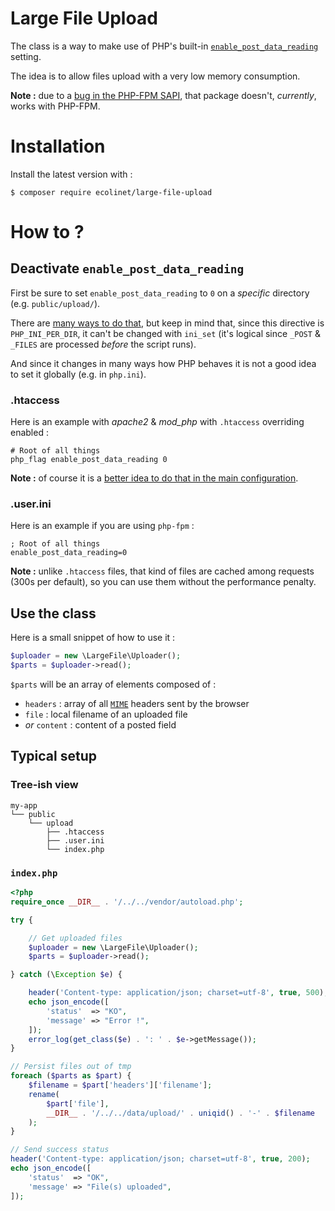 # Large File Upload

The class is a way to make use of PHP's built-in [`enable_post_data_reading`](http://php.net/manual/en/ini.core.php#ini.enable-post-data-reading) setting.

The idea is to allow files upload with a very low memory consumption.

**Note :** due to a [bug in the PHP-FPM SAPI](https://bugs.php.net/bug.php?id=75741), that package doesn't, _currently_, works with PHP-FPM. 

# Installation

Install the latest version with :

```
$ composer require ecolinet/large-file-upload
```

# How to ?


## Deactivate `enable_post_data_reading`

First be sure to set `enable_post_data_reading` to `0` on a _specific_ directory (e.g. `public/upload/`).

There are [many ways to do that](http://php.net/manual/en/configuration.changes.php), 
but keep in mind that, since this directive is `PHP_INI_PER_DIR`, it can't be changed
with `ini_set` (it's logical since `_POST` & `_FILES` are processed _before_ the script runs). 

And since it changes in many ways how PHP behaves it is not a good idea to set it globally (e.g. in `php.ini`).


### .htaccess

Here is an example with _apache2_ & _mod_php_ with `.htaccess` overriding enabled :

```
# Root of all things
php_flag enable_post_data_reading 0
```

**Note :** of course it is a [better idea to do that in the main configuration](https://httpd.apache.org/docs/2.4/howto/htaccess.html#when).

### .user.ini

Here is an example if you are using `php-fpm` :

```
; Root of all things
enable_post_data_reading=0
```

**Note :** unlike `.htaccess` files, that kind of files are cached among requests (300s per default), so you can use them without the performance penalty.


## Use the class

Here is a small snippet of how to use it :

```php
$uploader = new \LargeFile\Uploader();
$parts = $uploader->read();
```

`$parts` will be an array of elements composed of :

- `headers` : array of all [`MIME`](https://en.wikipedia.org/wiki/MIME) headers sent by the browser
- `file` : local filename of an uploaded file
- _or_ `content` : content of a posted field

## Typical setup

### Tree-ish view

```
my-app
└── public
    └── upload
        ├── .htaccess
        ├── .user.ini
        └── index.php
```

### `index.php`

```php
<?php
require_once __DIR__ . '/../../vendor/autoload.php';

try {

    // Get uploaded files
    $uploader = new \LargeFile\Uploader();
    $parts = $uploader->read();

} catch (\Exception $e) {

    header('Content-type: application/json; charset=utf-8', true, 500);
    echo json_encode([
        'status'  => "KO",
        'message' => "Error !",
    ]);
    error_log(get_class($e) . ': ' . $e->getMessage());
}

// Persist files out of tmp
foreach ($parts as $part) {
    $filename = $part['headers']['filename'];
    rename(
        $part['file'],
        __DIR__ . '/../../data/upload/' . uniqid() . '-' . $filename
    );
}

// Send success status
header('Content-type: application/json; charset=utf-8', true, 200);
echo json_encode([
    'status'  => "OK",
    'message' => "File(s) uploaded",
]);
```
